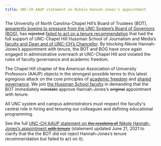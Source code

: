```yaml
---
title: UNC-CH AAUP statement on Nikole Hannah-Jones’s appointment
---
```


The University of North Carolina-Chapel Hill’s Board of Trustees (BOT), [apparently bowing to pressure from the UNC System’s Board of Governors (BOG)](http://www.ncpolicywatch.com/2021/05/19/pw-special-report-after-conservative-criticism-unc-backs-down-from-offering-acclaimed-journalist-a-tenured-position/), has <s>rejected</s> [failed to act on a tenure recommendation](https://www.newsobserver.com/news/local/education/article251527603.html) that had the full support of UNC-Chapel Hill Hussman School of Journalism and Media’s [faculty and Dean and of UNC-CH’s Chancellor](https://www.newsobserver.com/news/local/education/article250945664.html). By blocking Nikole Hannah-Jones’s appointment with tenure, the BOT and BOG have once again engaged in administrative overreach at UNC-Chapel Hill and violated the rules of faculty governance and academic freedom.

The Chapel Hill chapter of the American Association of University Professors (AAUP) objects in the strongest possible terms to this latest egregious attack on the core principles of [academic freedom](https://www.aaup.org/our-work/protecting-academic-freedom) and [shared governance](https://www.aaup.org/our-programs/shared-governance). We join [the Hussman School faculty](https://hussmanfaculty.medium.com/stunned-unc-hussman-schfaculty-statement-on-nikole-hannah-jones-6333c5f5d072) in demanding that the BOT immediately <s>reinstate</s> approve Hannah-Jones’s <s>original</s> appointment with tenure.

All UNC system and campus administrators must respect the faculty's central role in hiring and tenuring our colleagues and defining educational programming.

See the full [UNC-CH AAUP statement on <s>the revoking of</s> Nikole Hannah-Jones’s appointment <s>with tenure</s>](/assets/unc-nikole-hannah-jones-tenure-june-21.pdf) (statement updated June 21, 2021 to clarify that the the BOT did not reject Hannah-Jones’s tenure recommendation but failed to act on it).
